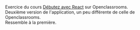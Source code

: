 Exercice du cours [Débutez avec React](https://openclassrooms.com/fr/courses/7008001-debutez-avec-react) sur Openclassrooms.  
Deuxième version de l'application, un peu différente de celle de Openclassrooms.  
Ressemble à la première.